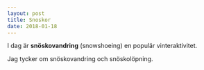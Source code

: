 ```yaml
---
layout: post
title: Snoskor
date: 2018-01-18
---
```


I dag är **snöskovandring** (snowshoeing) en populär vinteraktivitet.

Jag tycker om snöskovandring och snöskolöpning.
